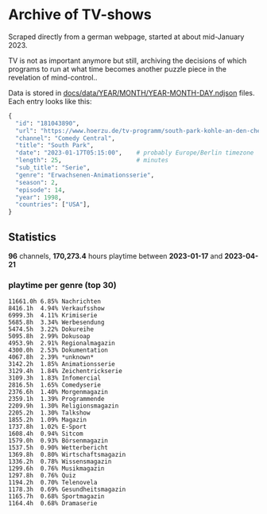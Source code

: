 # Archive of TV-shows

Scraped directly from a german webpage, started at about mid-January 2023.

TV is not as important anymore but still, archiving the decisions of which programs to run at what time
becomes another puzzle piece in the revelation of mind-control.. 

Data is stored in [docs/data/YEAR/MONTH/YEAR-MONTH-DAY.ndjson](docs/data/) files. 
Each entry looks like this:

```python
{
  "id": "181043890", 
  "url": "https://www.hoerzu.de/tv-programm/south-park-kohle-an-den-chefkoch/bid_181043890/", 
  "channel": "Comedy Central", 
  "title": "South Park", 
  "date": "2023-01-17T05:15:00",    # probably Europe/Berlin timezone 
  "length": 25,                     # minutes 
  "sub_title": "Serie", 
  "genre": "Erwachsenen-Animationsserie", 
  "season": 2, 
  "episode": 14, 
  "year": 1998, 
  "countries": ["USA"],
}
```

## Statistics

**96** channels, **170,273.4** hours playtime between **2023-01-17** and **2023-04-21**


### playtime per genre (top 30)

    11661.0h 6.85% Nachrichten
    8416.1h  4.94% Verkaufsshow
    6999.3h  4.11% Krimiserie
    5685.8h  3.34% Werbesendung
    5474.5h  3.22% Dokureihe
    5095.8h  2.99% Dokusoap
    4953.9h  2.91% Regionalmagazin
    4300.0h  2.53% Dokumentation
    4067.8h  2.39% *unknown*
    3142.2h  1.85% Animationsserie
    3129.4h  1.84% Zeichentrickserie
    3109.3h  1.83% Infomercial
    2816.5h  1.65% Comedyserie
    2376.6h  1.40% Morgenmagazin
    2359.1h  1.39% Programmende
    2209.9h  1.30% Religionsmagazin
    2205.2h  1.30% Talkshow
    1855.2h  1.09% Magazin
    1737.8h  1.02% E-Sport
    1608.4h  0.94% Sitcom
    1579.0h  0.93% Börsenmagazin
    1537.5h  0.90% Wetterbericht
    1369.8h  0.80% Wirtschaftsmagazin
    1336.2h  0.78% Wissensmagazin
    1299.6h  0.76% Musikmagazin
    1297.8h  0.76% Quiz
    1194.2h  0.70% Telenovela
    1178.3h  0.69% Gesundheitsmagazin
    1165.7h  0.68% Sportmagazin
    1164.4h  0.68% Dramaserie
